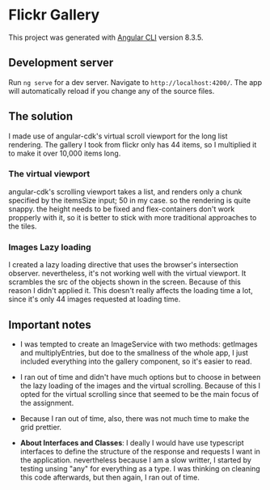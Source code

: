 # Flickr Gallery

This project was generated with [Angular CLI](https://github.com/angular/angular-cli) version 8.3.5.

## Development server

Run `ng serve` for a dev server. Navigate to `http://localhost:4200/`. The app will automatically reload if you change any of the source files.

## The solution
I made use of angular-cdk's virtual scroll viewport for the long list rendering. The gallery I took from flickr only has 44 items, so I multiplied it to make it over 10,000 items long. 

### The virtual viewport
angular-cdk's scrolling viewport takes a list, and renders only a chunk specified by the itemsSize input; 50 in my case. so the rendering is quite snappy. the height needs to be fixed and flex-containers don't work propperly with it, so it is better to stick with more traditional approaches to the tiles.

### Images Lazy loading
I created a lazy loading directive that uses the browser's intersection observer. nevertheless, it's not working well with the virtual viewport. It scrambles the src of the objects shown in the screen. Because of this reason I didn't applied it. This doesn't really affects the loading time a lot, since it's only 44 images requested at loading time.

## Important notes
- I was tempted to create an ImageService with two methods: getImages and multiplyEntries, but doe to the smallness of the whole app, I just included everything into the gallery component, so it's easier to read.

- I ran out of time and didn't have much options but to choose in between the lazy loading of the images and the virtual scrolling. Because of this I opted for the virtual scrolling since that seemed to be the main focus of the assignment.

- Because I ran out of time, also, there was not much time to make the grid prettier.

- **About Interfaces and Classes**: I deally I would have use typescript interfaces to define the structure of the response and requests I want in the application. nevertheless because I am a slow writter, I started by testing unsing "any" for everything as a type. I was thinking on cleaning this code afterwards, but then again, I ran out of time.